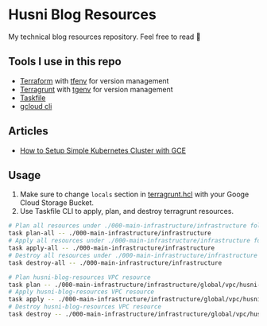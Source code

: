# Husni Blog Resources
My technical blog resources repository. Feel free to read 📖

## Tools I use in this repo
* [Terraform](https://www.terraform.io/) with [tfenv](https://github.com/tfutils/tfenv) for version management
* [Terragrunt](https://terragrunt.gruntwork.io/) with [tgenv](https://github.com/cunymatthieu/tgenv) for version management
* [Taskfile](https://taskfile.dev/)
* [gcloud cli](https://cloud.google.com/sdk/gcloud)

## Articles
* [How to Setup Simple Kubernetes Cluster with GCE](./001-how-to-setup-simple-kubernetes-cluster-with-gce/README.md)

## Usage
1. Make sure to change `locals` section in [terragrunt.hcl](./terragrunt.hcl) with your Googe Cloud Storage Bucket.
2. Use Taskfile CLI to apply, plan, and destroy terragrunt resources.
```bash
# Plan all resources under ./000-main-infrastructure/infrastructure folder
task plan-all -- ./000-main-infrastructure/infrastructure
# Apply all resources under ./000-main-infrastructure/infrastructure folder
task apply-all -- ./000-main-infrastructure/infrastructure
# Destroy all resources under ./000-main-infrastructure/infrastructure folder
task destroy-all -- ./000-main-infrastructure/infrastructure

# Plan husni-blog-resources VPC resource
task plan -- ./000-main-infrastructure/infrastructure/global/vpc/husni-blog-resources
# Apply husni-blog-resources VPC resource
task apply -- ./000-main-infrastructure/infrastructure/global/vpc/husni-blog-resources
# Destroy husni-blog-resources VPC resource
task destroy -- ./000-main-infrastructure/infrastructure/global/vpc/husni-blog-resources

```
